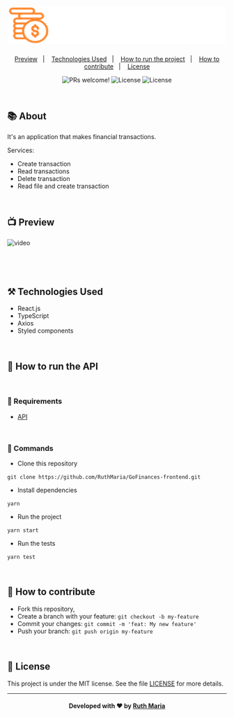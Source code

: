 <h1 align="center">
  <a href="https://github.com/csorlandi/nodejs-concepts">
    <img alt="Logo NodeJS" src="./src/assets/logo.svg" width="500px" />
  </a>
</h1>

<p align="center">
  <a href="#execution">Preview</a>&nbsp;&nbsp;&nbsp;|&nbsp;&nbsp;&nbsp;
  <a href="#technologies">Technologies Used</a>&nbsp;&nbsp;&nbsp;|&nbsp;&nbsp;&nbsp;
  <a href="#run">How to run the project</a>&nbsp;&nbsp;&nbsp;|&nbsp;&nbsp;&nbsp;
  <a href="#contribute">How to contribute</a>&nbsp;&nbsp;&nbsp;|&nbsp;&nbsp;&nbsp;
  <a href="#license">License</a>
</p>


<p align="center">
 <img src="https://img.shields.io/static/v1?label=PRs&message=welcome&color=FF9000&labelColor=000000" alt="PRs welcome!" />

  <img alt="License" src="https://img.shields.io/badge/Made%20by-Ruth%20Maria-FF9000">

  <img alt="License" src="https://img.shields.io/static/v1?label=license&message=MIT&color=FF9000&labelColor=000000">
</p>

<br>

## :books: About


It's an application that makes financial transactions.

Services:

* Create transaction
* Read transactions
* Delete transaction
* Read file and create transaction

<a id="execution"></a><br>

 ## :tv: Preview

![video](./src/assets/video.gif)

<br>

<a id="technologies"></a><br>

## ⚒️ Technologies Used
  * React.js
  * TypeScript
  * Axios
  * Styled components


<a id="run"></a><br>

## 🚀 How to run the API

<br>

### :small_orange_diamond: Requirements

* [API](https://github.com/RuthMaria/GoFinances-backend)

<br>

### :small_orange_diamond: Commands
- Clone this repository

```
git clone https://github.com/RuthMaria/GoFinances-frontend.git
```
- Install dependencies

```
yarn
```

- Run the project

```
yarn start
```

- Run the tests

```
yarn test
```

<br>

## 🎯 How to contribute

- Fork this repository,
- Create a branch with your feature: `git checkout -b my-feature`
- Commit your changes: `git commit -m 'feat: My new feature'`
- Push your branch: `git push origin my-feature`

<a id="license"></a><br>

## :memo: License

This project is under the MIT license. See the  file [LICENSE](LICENSE) for more details.

---

<h4 align="center">
    Developed with ❤️ by <a href="https://www.linkedin.com/in/ruth-maria-9b256071/" target="_blank">Ruth Maria</a>
</h4>
